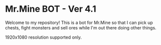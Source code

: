 # Mr.Mine BOT - Ver 4.1 

Welcome to my repository! This is a bot for Mr.Mine so that I can pick up chests, fight monsters and sell ores while I'm out there doing other things.

1920x1080 resolution supported only.
